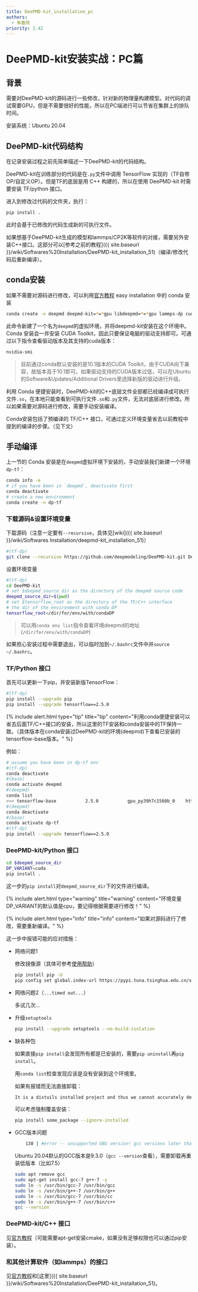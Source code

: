 ```yaml
---
title: DeePMD-kit_installation_pc
authors: 
  - 朱嘉欣
priority: 2.42
---
```


# DeePMD-kit安装实战：PC篇

## 背景

需要对DeePMD-kit的源码进行一些修改，针对新的物理量构建模型。对代码的调试需要GPU，但是不需要很好的性能，所以在PC端进行可以节省在集群上的排队时间。

安装系统：Ubuntu 20.04

## DeePMD-kit代码结构

在记录安装过程之前先简单描述一下DeePMD-kit的代码结构。

DeePMD-kit在训练部分的代码是在`.py`文件中调用 TensorFlow 实现的（TF自带OP/自定义OP）。但是TF的底层是用 C++ 构建的，所以在使用 DeePMD-kit 时需要安装 TF/python 接口。

进入到修改过代码的文件夹，执行：

```bash
pip install .
```

此时会基于已修改的代码生成新的可执行文件。

如果想基于DeePMD-kit生成的模型和lammps/CP2K等软件的对接，需要另外安装C++接口。这部分可以[参考之前的教程]({{ site.baseurl }}/wiki/Softwares%20Installation/DeePMD-kit_installation_51)（编译/修改代码后重新编译）。

## conda安装

如果不需要对源码进行修改，可以利用[官方教程](https://github.com/deepmodeling/deepmd-kit/blob/master/doc/install/easy-install.md#install-with-conda) easy installation 中的 conda 安装

```bash
conda create -n deepmd deepmd-kit=*=*gpu libdeepmd=*=*gpu lammps-dp cudatoolkit=11.3 horovod -c https://conda.deepmodeling.org
```

此命令新建了一个名为`deepmd`的虚拟环境，并将deepmd-kit安装在这个环境中。
Conda 安装会一并安装 CUDA Toolkit，因此只要保证电脑的驱动支持即可。可通过以下指令查看驱动版本及其支持的cuda版本：

```bash
nvidia-smi
```

> 目前通过conda默认安装的是10.1版本的CUDA Toolkit，由于CUDA向下兼容，故版本高于10.1即可。如果驱动支持的CUDA版本过低，可以在Ubuntu的Software&Updates/Additional Drivers里选择新版的驱动进行升级。

利用 Conda 便捷安装时，DeePMD-kit的C++底层文件全部都已经编译成可执行文件`.so`，在本地只能查看到可执行文件`.so`和`.py`文件，无法对底层进行修改。所以如果需要对源码进行修改，需要手动安装编译。

Conda安装包括了预编译的 TF/C++ 接口，可通过定义环境变量省去以前教程中提到的编译的步骤。（见下文）

## 手动编译

上一节的 Conda 安装是在`deepmd`虚拟环境下安装的，手动安装我们新建一个环境`dp-tf`：

```bash
conda info -e
# if you have been in `deepmd`, deactivate first
conda deactivate
# create a new environment
conda create -n dp-tf
```

### 下载源码&设置环境变量

下载源码（注意一定要有`--recursive`，具体见[wiki]({{ site.baseurl }}/wiki/Softwares Installation/deepmd-kit_installation_51)）

```bash
#(tf-dp)
git clone --recursive https://github.com/deepmodeling/DeePMD-kit.git DeePMD-kit
```

设置环境变量

```bash
#(tf-dp)
cd DeePMD-kit
# set $deepmd_source_dir as the directory of the deepmd source code
deepmd_source_dir=$(pwd)
# set $tensorflow_root as the directory of the TF/C++ interface
# the dir of the environment with conda DP
tensorflow_root=/dir/for/env/with/condaDP
```

> 可以用`conda env list`指令查看环境deepmd的地址(`/dir/for/env/with/condaDP`)

如果担心安装过程中需要退出，可以临时加到`~/.bashrc`文件中并`source ~/.bashrc`。

### TF/Python 接口

首先可以更新一下pip，并安装新版TensorFlow：

```bash
#(tf-dp)
pip install --upgrade pip
pip install --upgrade tensorflow==2.5.0
```

{% include alert.html type="tip" title="tip" content="利用conda便捷安装可以省去后面TF/C++接口的安装，所以这里的TF安装和conda安装中的TF保持一致。（具体版本在conda安装过DeePMD-kit的环境(deepmd)下查看已安装的tensorflow-base版本。" %}

例如：
```bash
# assume you have been in dp-tf env
#(tf-dp)
conda deactivate
#(base)
conda activate deepmd
#(deepmd)
conda list
>>> tensorflow-base           2.5.0           gpu_py39h7c1560b_0    https://conda.deepmodeling.org
#(deepmd)
conda deactivate
#(base)
conda activate dp-tf
#(tf-dp)
pip install --upgrade tensorflow==2.5.0
```

### DeePMD-kit/Python 接口

```bash
cd $deepmd_source_dir
DP_VARIANT=cuda
pip install .
```

这一步的`pip install`对`deepmd_source_dir`下的文件进行编译。

{% include alert.html type="warning" title="warning" content="环境变量DP_VARIANT的默认值是cpu，要记得根据需要进行修改！" %}

{% include alert.html type="info" title="info" content="如果对源码进行了修改，需要重新编译。" %}

这一步中报错可能的应对措施：

- 网络问题1

  修改镜像源（具体可参考[使用帮助](https://mirrors.tuna.tsinghua.edu.cn/help/pypi/)）

  ```bash
  pip install pip -U
  pip config set global.index-url https://pypi.tuna.tsinghua.edu.cn/simple
  ```

- 网络问题2（`...timed out...`）

  多试几次...
  
- 升级`setuptools`

  ```bash
  pip install --upgrade setuptools --no-build-isolation
  ```

- 缺各种包

  如果直接`pip install`会发现所有都是已安装的，需要`pip uninstall`再`pip install`。

  用`conda list`检查发现应该是没有安装到这个环境里。

  如果有报错而无法直接卸载：

  ```bash
  It is a distuils installed project and thus we cannot accurately determine which files belongs to it which would lead to only a partial uninstall.
  ```

  可以考虑强制覆盖安装：

  ```bash
  pip install some_package --ignore-installed
  ```

- GCC版本问题

  ```bash
      138 | #error -- unsupported GNU version! gcc versions later than 8 are not supported!
  ```

  Ubuntu 20.04默认的GCC版本是9.3.0（`gcc --version`查看），需要卸载再重装低版本（比如7.5）

  ```bash
  sudo apt remove gcc
  sudo apt-get install gcc-7 g++-7 -y
  sudo ln -s /usr/bin/gcc-7 /usr/bin/gcc
  sudo ln -s /usr/bin/g++-7 /usr/bin/g++
  sudo ln -s /usr/bin/gcc-7 /usr/bin/cc
  sudo ln -s /usr/bin/g++-7 /usr/bin/c++
  gcc --version
  ```


### DeePMD-kit/C++ 接口

见[官方教程](https://deepmd.readthedocs.io/en/latest/install.html#install-the-c-interface)（可能需要apt-get安装cmake，如果没有足够权限也可以通过pip安装）。

### 和其他计算软件（如lammps）的接口

见[官方教程](https://deepmd.readthedocs.io/en/latest/install.html#install-lammps-s-DeePMD-kit-module)和[这里]({{ site.baseurl }}/wiki/Softwares%20Installation/DeePMD-kit_installation_51)。

